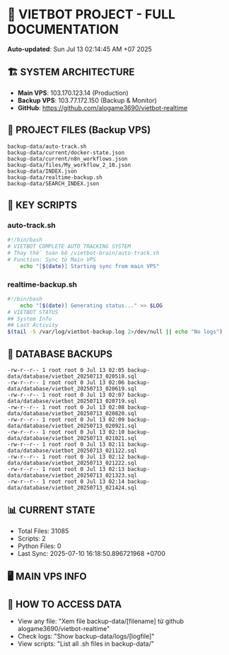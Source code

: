 # 🤖 VIETBOT PROJECT - FULL DOCUMENTATION
**Auto-updated**: Sun Jul 13 02:14:45 AM +07 2025

## 🏗️ SYSTEM ARCHITECTURE
- **Main VPS**: 103.170.123.14 (Production)
- **Backup VPS**: 103.77.172.150 (Backup & Monitor)
- **GitHub**: https://github.com/alogame3690/vietbot-realtime

## 📁 PROJECT FILES (Backup VPS)
```
backup-data/auto-track.sh
backup-data/current/docker-state.json
backup-data/current/n8n_workflows.json
backup-data/files/My_workflow_2_10.json
backup-data/INDEX.json
backup-data/realtime-backup.sh
backup-data/SEARCH_INDEX.json
```

## 🔧 KEY SCRIPTS
### auto-track.sh
```bash
#!/bin/bash
# VIETBOT COMPLETE AUTO TRACKING SYSTEM
# Thay thế toàn bộ /vietbot-brain/auto-track.sh
# Function: Sync từ Main VPS
    echo "[$(date)] Starting sync from main VPS"
```
### realtime-backup.sh
```bash
#!/bin/bash
    echo "[$(date)] Generating status..." >> $LOG
# VIETBOT STATUS
## System Info
## Last Activity
$(tail -5 /var/log/vietbot-backup.log 2>/dev/null || echo "No logs")
```

## 💾 DATABASE BACKUPS
```
-rw-r--r-- 1 root root 0 Jul 13 02:05 backup-data/database/vietbot_20250713_020518.sql
-rw-r--r-- 1 root root 0 Jul 13 02:06 backup-data/database/vietbot_20250713_020619.sql
-rw-r--r-- 1 root root 0 Jul 13 02:07 backup-data/database/vietbot_20250713_020719.sql
-rw-r--r-- 1 root root 0 Jul 13 02:08 backup-data/database/vietbot_20250713_020820.sql
-rw-r--r-- 1 root root 0 Jul 13 02:09 backup-data/database/vietbot_20250713_020921.sql
-rw-r--r-- 1 root root 0 Jul 13 02:10 backup-data/database/vietbot_20250713_021021.sql
-rw-r--r-- 1 root root 0 Jul 13 02:11 backup-data/database/vietbot_20250713_021122.sql
-rw-r--r-- 1 root root 0 Jul 13 02:12 backup-data/database/vietbot_20250713_021222.sql
-rw-r--r-- 1 root root 0 Jul 13 02:13 backup-data/database/vietbot_20250713_021323.sql
-rw-r--r-- 1 root root 0 Jul 13 02:14 backup-data/database/vietbot_20250713_021424.sql
```

## 📊 CURRENT STATE
- Total Files: 31085
- Scripts: 2
- Python Files: 0
- Last Sync: 2025-07-10 16:18:50.896721968 +0700

## 🖥️ MAIN VPS INFO


## 🚨 HOW TO ACCESS DATA
- View any file: "Xem file backup-data/[filename] từ github alogame3690/vietbot-realtime"
- Check logs: "Show backup-data/logs/[logfile]"
- View scripts: "List all .sh files in backup-data/"
